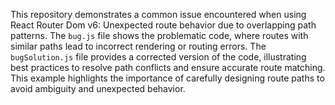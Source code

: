 This repository demonstrates a common issue encountered when using React Router Dom v6: Unexpected route behavior due to overlapping path patterns.  The `bug.js` file shows the problematic code, where routes with similar paths lead to incorrect rendering or routing errors. The `bugSolution.js` file provides a corrected version of the code, illustrating best practices to resolve path conflicts and ensure accurate route matching. This example highlights the importance of carefully designing route paths to avoid ambiguity and unexpected behavior. 